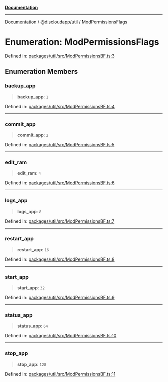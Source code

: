 [**Documentation**](../../../README.md)

***

[Documentation](../../../packages.md) / [@discloudapp/util](../README.md) / ModPermissionsFlags

# Enumeration: ModPermissionsFlags

Defined in: [packages/util/src/ModPermissionsBF.ts:3](https://github.com/discloud/discloud.app/blob/ff86a7704bdfa4b9011141068419f0a48ab50b8b/packages/util/src/ModPermissionsBF.ts#L3)

## Enumeration Members

### backup\_app

> **backup\_app**: `1`

Defined in: [packages/util/src/ModPermissionsBF.ts:4](https://github.com/discloud/discloud.app/blob/ff86a7704bdfa4b9011141068419f0a48ab50b8b/packages/util/src/ModPermissionsBF.ts#L4)

***

### commit\_app

> **commit\_app**: `2`

Defined in: [packages/util/src/ModPermissionsBF.ts:5](https://github.com/discloud/discloud.app/blob/ff86a7704bdfa4b9011141068419f0a48ab50b8b/packages/util/src/ModPermissionsBF.ts#L5)

***

### edit\_ram

> **edit\_ram**: `4`

Defined in: [packages/util/src/ModPermissionsBF.ts:6](https://github.com/discloud/discloud.app/blob/ff86a7704bdfa4b9011141068419f0a48ab50b8b/packages/util/src/ModPermissionsBF.ts#L6)

***

### logs\_app

> **logs\_app**: `8`

Defined in: [packages/util/src/ModPermissionsBF.ts:7](https://github.com/discloud/discloud.app/blob/ff86a7704bdfa4b9011141068419f0a48ab50b8b/packages/util/src/ModPermissionsBF.ts#L7)

***

### restart\_app

> **restart\_app**: `16`

Defined in: [packages/util/src/ModPermissionsBF.ts:8](https://github.com/discloud/discloud.app/blob/ff86a7704bdfa4b9011141068419f0a48ab50b8b/packages/util/src/ModPermissionsBF.ts#L8)

***

### start\_app

> **start\_app**: `32`

Defined in: [packages/util/src/ModPermissionsBF.ts:9](https://github.com/discloud/discloud.app/blob/ff86a7704bdfa4b9011141068419f0a48ab50b8b/packages/util/src/ModPermissionsBF.ts#L9)

***

### status\_app

> **status\_app**: `64`

Defined in: [packages/util/src/ModPermissionsBF.ts:10](https://github.com/discloud/discloud.app/blob/ff86a7704bdfa4b9011141068419f0a48ab50b8b/packages/util/src/ModPermissionsBF.ts#L10)

***

### stop\_app

> **stop\_app**: `128`

Defined in: [packages/util/src/ModPermissionsBF.ts:11](https://github.com/discloud/discloud.app/blob/ff86a7704bdfa4b9011141068419f0a48ab50b8b/packages/util/src/ModPermissionsBF.ts#L11)
